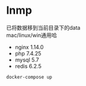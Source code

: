 # lnmp

已将数据移到当前目录下的data    
mac/linux/win通用哈

- nginx 1.14.0
- php 7.4.25
- mysql 5.7
- redis 6.2.5

```shell
docker-compose up
```


